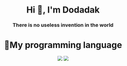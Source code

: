 <h1 align="center">Hi 👋, I'm Dodadak</h1>
<h3 align="center">There is no useless invention in the world</h3>

<h1 align="center">📜My programming language</h1>
<div align="center">
  <img src="https://img.shields.io/badge/Python-3776AB?style=for-the-badge&logo=Python&logoColor=white">
  <img src="https://img.shields.io/badge/C-A8B9CC?style=for-the-badge&logo=C&logoColor=white">
</div>
